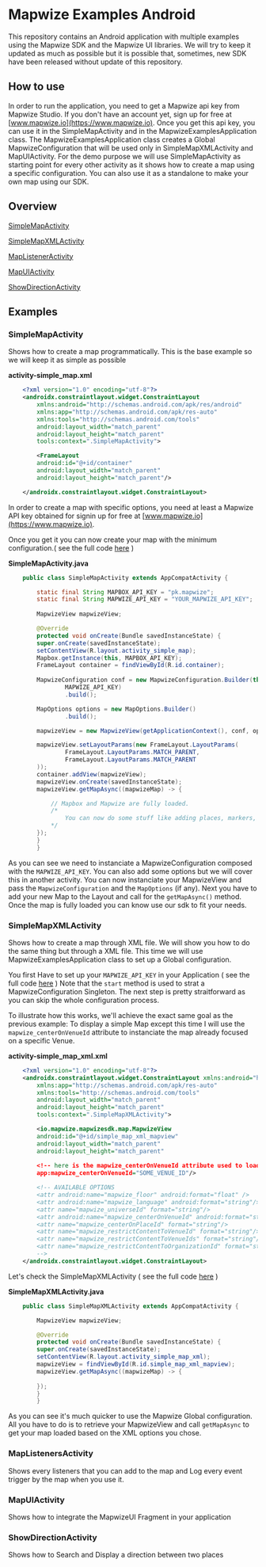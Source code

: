 # Mapwize Examples Android

This repository contains an Android application with multiple examples using the Mapwize SDK and the Mapwize UI libraries.
We will try to keep it updated as much as possible but it is possible that, sometimes, new SDK have been released without update of this repository.

## How to use

In order to run the application, you need to get a Mapwize api key from Mapwize Studio. If you don't have an account yet, sign up for free at [www.mapwize.io](https://www.mapwize.io).
Once you get this api key, you can use it in the SimpleMapActivity and in the MapwizeExamplesApplication class. The MapwizeExamplesApplication class creates a Global MapwizeConfiguration that will be used only in SimpleMapXMLActivity and MapUIActivity. For the demo purpose we will use SimpleMapActivity as starting point for every other activity as it shows how to create a map using a specific configuration. You can also use it as a standalone to make your own map using our SDK.

## Overview 

[SimpleMapActivity](#simplemapactivity)

[SimpleMapXMLActivity](#simplemapxmlactivity)

[MapListenerActivity](#maplisteneractivity)

[MapUIActivity](#mapuiactivity)

[ShowDirectionActivity](#showdirectionactivity)


## Examples

### SimpleMapActivity

Shows how to create a map programmatically. This is the base example so we will keep it as simple as possible

**activity-simple_map.xml**
```xml
	<?xml version="1.0" encoding="utf-8"?>
	<androidx.constraintlayout.widget.ConstraintLayout
	    xmlns:android="http://schemas.android.com/apk/res/android"
	    xmlns:app="http://schemas.android.com/apk/res-auto"
	    xmlns:tools="http://schemas.android.com/tools"
	    android:layout_width="match_parent"
	    android:layout_height="match_parent"
	    tools:context=".SimpleMapActivity">

	    <FrameLayout
		android:id="@+id/container"
		android:layout_width="match_parent"
		android:layout_height="match_parent"/>

	</androidx.constraintlayout.widget.ConstraintLayout>
```

In order to create a map with specific options, you need at least a Mapwize API key obtained for signin up for free at [www.mapwize.io](https://www.mapwize.io).

Once you get it you can now create your map with the minimum configuration.( see the full code [here](#https://github.com/Mapwize/mapwize-examples-android/blob/dev/app/src/main/java/io/mapwize/mapwizeexamples/SimpleMapActivity.java) )

**SimpleMapActivity.java**
```java
	public class SimpleMapActivity extends AppCompatActivity {

	    static final String MAPBOX_API_KEY = "pk.mapwize";
	    static final String MAPWIZE_API_KEY = "YOUR_MAPWIZE_API_KEY";
	    
	    MapwizeView mapwizeView;

	    @Override
	    protected void onCreate(Bundle savedInstanceState) {
		super.onCreate(savedInstanceState);
		setContentView(R.layout.activity_simple_map);
		Mapbox.getInstance(this, MAPBOX_API_KEY);
		FrameLayout container = findViewById(R.id.container);
		
		MapwizeConfiguration conf = new MapwizeConfiguration.Builder(this,
		        MAPWIZE_API_KEY)
		        .build();

		MapOptions options = new MapOptions.Builder()
		        .build();

		mapwizeView = new MapwizeView(getApplicationContext(), conf, options);

		mapwizeView.setLayoutParams(new FrameLayout.LayoutParams(
		        FrameLayout.LayoutParams.MATCH_PARENT,
		        FrameLayout.LayoutParams.MATCH_PARENT
		));
		container.addView(mapwizeView);
		mapwizeView.onCreate(savedInstanceState);
		mapwizeView.getMapAsync((mapwizeMap) -> {

		    // Mapbox and Mapwize are fully loaded.
		    /*
		        You can now do some stuff like adding places, markers, or anything else
		    */
		});
	    }	    
    	}
```
As you can see we need to instanciate a MapwizeConfiguration composed with the `MAPWIZE_API_KEY`. You can also add some options but we will cover this in another activity. 
You can now instanciate your MapwizeView and pass the `MapwizeConfiguration` and the `MapOptions` (if any).
Next you have to add your new Map to the Layout and call for the `getMapAsync()` method. Once the map is fully loaded you can know use our sdk to fit your needs.

### SimpleMapXMLActivity

Shows how to create a map through XML file. We will show you how to do the same thing but through a XML file.
This time we will use MapwizeExamplesApplication class to set up a Global configuration.

You first Have to set up your `MAPWIZE_API_KEY` in your Application ( see the full code [here](#https://github.com/Mapwize/mapwize-examples-android/blob/dev/app/src/main/java/io/mapwize/mapwizeexamples/MapwizeExamplesApplication.java) )
Note that the `start` method is used to strat a MapwizeConfiguration Singleton.
The next step is pretty straitforward as you can skip the whole configuration process.

To illustrate how this works, we'll achieve the exact same goal as the previous example: To display a simple Map except this time I will use the `mapwize_centerOnVenueId` attribute to instanciate the map already focused on a specific Venue.

**activity-simple_map_xml.xml**
```xml
	<?xml version="1.0" encoding="utf-8"?>
	<androidx.constraintlayout.widget.ConstraintLayout xmlns:android="http://schemas.android.com/apk/res/android"
	    xmlns:app="http://schemas.android.com/apk/res-auto"
	    xmlns:tools="http://schemas.android.com/tools"
	    android:layout_width="match_parent"
	    android:layout_height="match_parent"
	    tools:context=".SimpleMapXMLActivity">

	    <io.mapwize.mapwizesdk.map.MapwizeView
		android:id="@+id/simple_map_xml_mapview"
		android:layout_width="match_parent"
		android:layout_height="match_parent"
		
		<!-- here is the mapwize_centerOnVenueId attribute used to load the map focused on this Venue -->
		app:mapwize_centerOnVenueId="SOME_VENUE_ID"/>

	    <!-- AVAILABLE OPTIONS
		<attr android:name="mapwize_floor" android:format="float" />
		<attr android:name="mapwize_language" android:format="string"/>
		<attr name="mapwize_universeId" format="string"/>
		<attr android:name="mapwize_centerOnVenueId" android:format="string"/>
		<attr name="mapwize_centerOnPlaceId" format="string"/>
		<attr name="mapwize_restrictContentToVenueId" format="string"/>
		<attr name="mapwize_restrictContentToVenueIds" format="string"/>
		<attr name="mapwize_restrictContentToOrganizationId" format="string"/>
		-->
	</androidx.constraintlayout.widget.ConstraintLayout>
```
Let's check the SimpleMapXMLActivity ( see the full code [here](#https://github.com/Mapwize/mapwize-examples-android/blob/dev/app/src/main/java/io/mapwize/mapwizeexamples/SimpleMapXMLActivity.java) )

**SimpleMapXMLActivity.java**
```java
	public class SimpleMapXMLActivity extends AppCompatActivity {

	    MapwizeView mapwizeView;

	    @Override
	    protected void onCreate(Bundle savedInstanceState) {
		super.onCreate(savedInstanceState);
		setContentView(R.layout.activity_simple_map_xml);
		mapwizeView = findViewById(R.id.simple_map_xml_mapview);
		mapwizeView.getMapAsync((mapwizeMap) -> {
			
		});
	    }
    	}
```
As you can see it's much quicker to use the Mapwize Global configuration. All you have to do is to retrieve your MapwizeView and call `getMapAsync` to get your map loaded based on the XML options you chose.

### MapListenersActivity

Shows every listeners that you can add to the map and Log every event trigger by the map when you use it.

### MapUIActivity

Shows how to integrate the MapwizeUI Fragment in your application

### ShowDirectionActivity

Shows how to Search and Display a direction between two places
